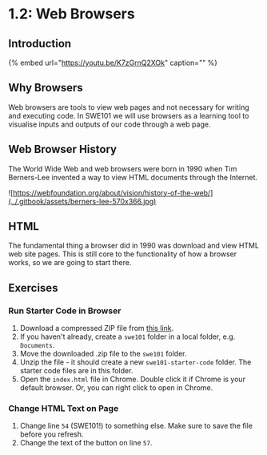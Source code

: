 # 1.2: Web Browsers

## Introduction

{% embed url="https://youtu.be/K7zGrnQ2XOk" caption="" %}

## Why Browsers

Web browsers are tools to view web pages and not necessary for writing and executing code. In SWE101 we will use browsers as a learning tool to visualise inputs and outputs of our code through a web page.

## Web Browser History

The World Wide Web and web browsers were born in 1990 when Tim Berners-Lee invented a way to view HTML documents through the Internet.

![https://webfoundation.org/about/vision/history-of-the-web/](../.gitbook/assets/berners-lee-570x366.jpg)

## HTML

The fundamental thing a browser did in 1990 was download and view HTML web site pages. This is still core to the functionality of how a browser works, so we are going to start there.

## Exercises

### Run Starter Code in Browser

1. Download a compressed ZIP file from [this link](https://github.com/rocketacademy/swe101-starter-code/archive/main.zip).
2. If you haven't already, create a `swe101` folder in a local folder, e.g. `Documents`.
3. Move the downloaded .zip file to the `swe101` folder.
4. Unzip the file - it should create a new `swe101-starter-code` folder. The starter code files are in this folder.
5. Open the `index.html` file in Chrome. Double click it if Chrome is your default browser. Or, you can right click to open in Chrome.

### Change HTML Text on Page

1. Change line `54`  \(SWE101!\) to something else. Make sure to save the file before you refresh.
2. Change the text of the button on line `57`.

